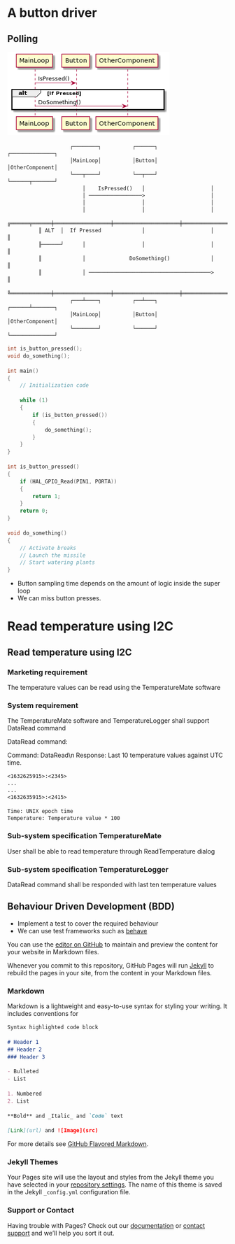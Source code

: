 # A button driver

## Polling

![Button Polling](./images/button_polling.png)

```
                    ┌────────┐          ┌──────┐          ┌──────────────┐          
                    │MainLoop│          │Button│          │OtherComponent│          
                    └───┬────┘          └──┬───┘          └──────┬───────┘          
                        │    IsPressed()   │                     │                  
                        │ ─────────────────>                     │                  
                        │                  │                     │                  
                        │                  │                     │                  
          ╔══════╤══════╪══════════════════╪═════════════════════╪═════════════════╗
          ║ ALT  │  If Pressed             │                     │                 ║
          ╟──────┘      │                  │                     │                 ║
          ║             │              DoSomething()             │                 ║
          ║             │ ───────────────────────────────────────>                 ║
          ╚═════════════╪══════════════════╪═════════════════════╪═════════════════╝
                    ┌───┴────┐          ┌──┴───┐          ┌──────┴───────┐          
                    │MainLoop│          │Button│          │OtherComponent│          
                    └────────┘          └──────┘          └──────────────┘          
```

```c
int is_button_pressed();
void do_something();

int main()
{
    // Initialization code

    while (1)
    {
        if (is_button_pressed())
        {
            do_something();
        }
    }
}

int is_button_pressed()
{
    if (HAL_GPIO_Read(PIN1, PORTA))
    {
        return 1;
    }
    return 0;
}

void do_something()
{
    // Activate breaks
    // Launch the missile
    // Start watering plants
}
```

- Button sampling time depends on the amount of logic inside the super loop
- We can miss button presses.


# Read temperature using I2C

## Read temperature using I2C

### Marketing requirement

The temperature values can be read using the TemperatureMate software

### System requirement

The TemperatureMate software and TemperatureLogger shall support DataRead command

DataRead command:

Command: DataRead\n
Response: Last 10 temperature values against UTC time.

```
<1632625915>:<2345>
...
...
<1632635915>:<2415>

Time: UNIX epoch time
Temperature: Temperature value * 100
```

### Sub-system specification TemperatureMate

User shall be able to read temperature through ReadTemperature dialog

### Sub-system specification TemperatureLogger

DataRead command shall be responded with last ten temperature values

## Behaviour Driven Development (BDD)

- Implement a test to cover the required behaviour
- We can use test frameworks such as [behave](https://behave.readthedocs.io/en/stable/)



You can use the [editor on GitHub](https://github.com/pradeepa-s/pradeepa-s.github.io/edit/main/index.md) to maintain and preview the content for your website in Markdown files.

Whenever you commit to this repository, GitHub Pages will run [Jekyll](https://jekyllrb.com/) to rebuild the pages in your site, from the content in your Markdown files.

### Markdown

Markdown is a lightweight and easy-to-use syntax for styling your writing. It includes conventions for

```markdown
Syntax highlighted code block

# Header 1
## Header 2
### Header 3

- Bulleted
- List

1. Numbered
2. List

**Bold** and _Italic_ and `Code` text

[Link](url) and ![Image](src)
```

For more details see [GitHub Flavored Markdown](https://guides.github.com/features/mastering-markdown/).

### Jekyll Themes

Your Pages site will use the layout and styles from the Jekyll theme you have selected in your [repository settings](https://github.com/pradeepa-s/pradeepa-s.github.io/settings/pages). The name of this theme is saved in the Jekyll `_config.yml` configuration file.

### Support or Contact

Having trouble with Pages? Check out our [documentation](https://docs.github.com/categories/github-pages-basics/) or [contact support](https://support.github.com/contact) and we’ll help you sort it out.
